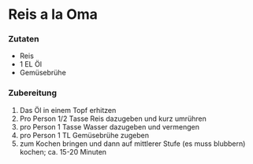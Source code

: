 # Reis a la Oma

### Zutaten

- Reis
- 1 EL Öl
- Gemüsebrühe


### Zubereitung

1. Das Öl in einem Topf erhitzen
2. Pro Person 1/2 Tasse Reis dazugeben und kurz umrühren
3. pro Person 1 Tasse Wasser dazugeben und vermengen
4. pro Person 1 TL Gemüsebrühe zugeben
5. zum Kochen bringen und dann auf mittlerer Stufe (es muss blubbern) kochen; ca. 15-20 Minuten
